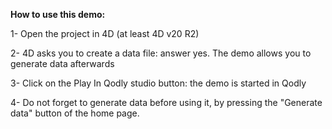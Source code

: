 **How to use this demo:**

1- Open the project in 4D (at least 4D v20 R2)

2- 4D asks you to create a data file: answer yes. The demo allows you to generate data afterwards

3- Click on the Play In Qodly studio button: the demo is started in Qodly

4- Do not forget to generate data before using it, by pressing the "Generate data" button of the home page.
